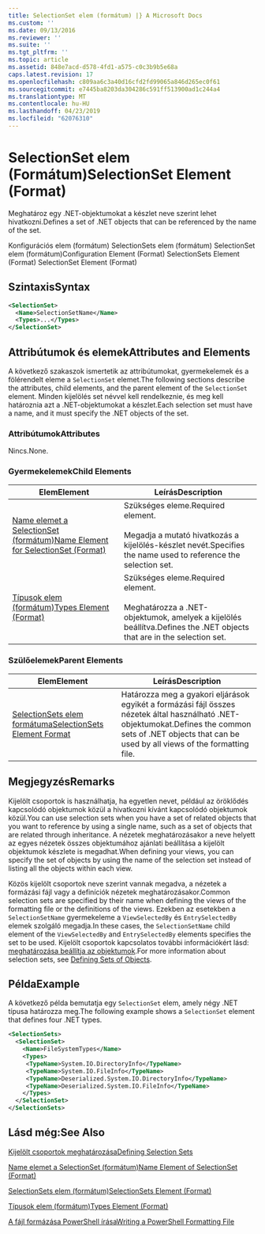 ```yaml
---
title: SelectionSet elem (formátum) |} A Microsoft Docs
ms.custom: ''
ms.date: 09/13/2016
ms.reviewer: ''
ms.suite: ''
ms.tgt_pltfrm: ''
ms.topic: article
ms.assetid: 848e7acd-d578-4fd1-a575-c0c3b9b5e68a
caps.latest.revision: 17
ms.openlocfilehash: c809aa6c3a40d16cfd2fd99065a846d265ec0f61
ms.sourcegitcommit: e7445ba8203da304286c591ff513900ad1c244a4
ms.translationtype: MT
ms.contentlocale: hu-HU
ms.lasthandoff: 04/23/2019
ms.locfileid: "62076310"
---
```

# <a name="selectionset-element-format"></a><span data-ttu-id="6e6b1-102">SelectionSet elem (Formátum)</span><span class="sxs-lookup"><span data-stu-id="6e6b1-102">SelectionSet Element (Format)</span></span>

<span data-ttu-id="6e6b1-103">Meghatároz egy .NET-objektumokat a készlet neve szerint lehet hivatkozni.</span><span class="sxs-lookup"><span data-stu-id="6e6b1-103">Defines a set of .NET objects that can be referenced by the name of the set.</span></span>

<span data-ttu-id="6e6b1-104">Konfigurációs elem (formátum) SelectionSets elem (formátum) SelectionSet elem (formátum)</span><span class="sxs-lookup"><span data-stu-id="6e6b1-104">Configuration Element (Format) SelectionSets Element (Format) SelectionSet Element (Format)</span></span>

## <a name="syntax"></a><span data-ttu-id="6e6b1-105">Szintaxis</span><span class="sxs-lookup"><span data-stu-id="6e6b1-105">Syntax</span></span>

```xml
<SelectionSet>
  <Name>SelectionSetName</Name>
  <Types>...</Types>
</SelectionSet>
```

## <a name="attributes-and-elements"></a><span data-ttu-id="6e6b1-106">Attribútumok és elemek</span><span class="sxs-lookup"><span data-stu-id="6e6b1-106">Attributes and Elements</span></span>

<span data-ttu-id="6e6b1-107">A következő szakaszok ismertetik az attribútumokat, gyermekelemek és a fölérendelt eleme a `SelectionSet` elemet.</span><span class="sxs-lookup"><span data-stu-id="6e6b1-107">The following sections describe the attributes, child elements, and the parent element of the `SelectionSet` element.</span></span> <span data-ttu-id="6e6b1-108">Minden kijelölés set névvel kell rendelkeznie, és meg kell határoznia azt a .NET-objektumokat a készlet.</span><span class="sxs-lookup"><span data-stu-id="6e6b1-108">Each selection set must have a name, and it must specify the .NET objects of the set.</span></span>

### <a name="attributes"></a><span data-ttu-id="6e6b1-109">Attribútumok</span><span class="sxs-lookup"><span data-stu-id="6e6b1-109">Attributes</span></span>

<span data-ttu-id="6e6b1-110">Nincs.</span><span class="sxs-lookup"><span data-stu-id="6e6b1-110">None.</span></span>

### <a name="child-elements"></a><span data-ttu-id="6e6b1-111">Gyermekelemek</span><span class="sxs-lookup"><span data-stu-id="6e6b1-111">Child Elements</span></span>

|<span data-ttu-id="6e6b1-112">Elem</span><span class="sxs-lookup"><span data-stu-id="6e6b1-112">Element</span></span>|<span data-ttu-id="6e6b1-113">Leírás</span><span class="sxs-lookup"><span data-stu-id="6e6b1-113">Description</span></span>|
|-------------|-----------------|
|[<span data-ttu-id="6e6b1-114">Name elemet a SelectionSet (formátum)</span><span class="sxs-lookup"><span data-stu-id="6e6b1-114">Name Element for SelectionSet (Format)</span></span>](./name-element-for-selectionset-format.md)|<span data-ttu-id="6e6b1-115">Szükséges eleme.</span><span class="sxs-lookup"><span data-stu-id="6e6b1-115">Required element.</span></span><br /><br /> <span data-ttu-id="6e6b1-116">Megadja a mutató hivatkozás a kijelölés-készlet nevét.</span><span class="sxs-lookup"><span data-stu-id="6e6b1-116">Specifies the name used to reference the selection set.</span></span>|
|[<span data-ttu-id="6e6b1-117">Típusok elem (formátum)</span><span class="sxs-lookup"><span data-stu-id="6e6b1-117">Types Element (Format)</span></span>](./types-element-for-selectionset-format.md)|<span data-ttu-id="6e6b1-118">Szükséges eleme.</span><span class="sxs-lookup"><span data-stu-id="6e6b1-118">Required element.</span></span><br /><br /> <span data-ttu-id="6e6b1-119">Meghatározza a .NET-objektumok, amelyek a kijelölés beállítva.</span><span class="sxs-lookup"><span data-stu-id="6e6b1-119">Defines the .NET objects that are in the selection set.</span></span>|

### <a name="parent-elements"></a><span data-ttu-id="6e6b1-120">Szülőelemek</span><span class="sxs-lookup"><span data-stu-id="6e6b1-120">Parent Elements</span></span>

|<span data-ttu-id="6e6b1-121">Elem</span><span class="sxs-lookup"><span data-stu-id="6e6b1-121">Element</span></span>|<span data-ttu-id="6e6b1-122">Leírás</span><span class="sxs-lookup"><span data-stu-id="6e6b1-122">Description</span></span>|
|-------------|-----------------|
|[<span data-ttu-id="6e6b1-123">SelectionSets elem formátuma</span><span class="sxs-lookup"><span data-stu-id="6e6b1-123">SelectionSets Element Format</span></span>](./selectionsets-element-format.md)|<span data-ttu-id="6e6b1-124">Határozza meg a gyakori eljárások egyikét a formázási fájl összes nézetek által használható .NET-objektumokat.</span><span class="sxs-lookup"><span data-stu-id="6e6b1-124">Defines the common sets of .NET objects that can be used by all views of the formatting file.</span></span>|

## <a name="remarks"></a><span data-ttu-id="6e6b1-125">Megjegyzés</span><span class="sxs-lookup"><span data-stu-id="6e6b1-125">Remarks</span></span>

<span data-ttu-id="6e6b1-126">Kijelölt csoportok is használhatja, ha egyetlen nevet, például az öröklődés kapcsolódó objektumok közül a hivatkozni kívánt kapcsolódó objektumok közül.</span><span class="sxs-lookup"><span data-stu-id="6e6b1-126">You can use selection sets when you have a set of related objects that you want to reference by using a single name, such as a set of objects that are related through inheritance.</span></span> <span data-ttu-id="6e6b1-127">A nézetek meghatározásakor a neve helyett az egyes nézetek összes objektumához ajánlati beállítása a kijelölt objektumok készlete is megadhat.</span><span class="sxs-lookup"><span data-stu-id="6e6b1-127">When defining your views, you can specify the set of objects by using the name of the selection set instead of listing all the objects within each view.</span></span>

<span data-ttu-id="6e6b1-128">Közös kijelölt csoportok neve szerint vannak megadva, a nézetek a formázási fájl vagy a definíciók nézetek meghatározásakor.</span><span class="sxs-lookup"><span data-stu-id="6e6b1-128">Common selection sets are specified by their name when defining the views of the formatting file or the definitions of the views.</span></span> <span data-ttu-id="6e6b1-129">Ezekben az esetekben a `SelectionSetName` gyermekeleme a `ViewSelectedBy` és `EntrySelectedBy` elemek szolgáló megadja.</span><span class="sxs-lookup"><span data-stu-id="6e6b1-129">In these cases, the `SelectionSetName` child element of the `ViewSelectedBy` and `EntrySelectedBy` elements specifies the set to be used.</span></span> <span data-ttu-id="6e6b1-130">Kijelölt csoportok kapcsolatos további információkért lásd: [meghatározása beállítja az objektumok](./defining-selection-sets.md).</span><span class="sxs-lookup"><span data-stu-id="6e6b1-130">For more information about selection sets, see [Defining Sets of Objects](./defining-selection-sets.md).</span></span>

## <a name="example"></a><span data-ttu-id="6e6b1-131">Példa</span><span class="sxs-lookup"><span data-stu-id="6e6b1-131">Example</span></span>

<span data-ttu-id="6e6b1-132">A következő példa bemutatja egy `SelectionSet` elem, amely négy .NET típusa határozza meg.</span><span class="sxs-lookup"><span data-stu-id="6e6b1-132">The following example shows a `SelectionSet` element that defines four .NET types.</span></span>

```xml
<SelectionSets>
  <SelectionSet>
    <Name>FileSystemTypes</Name>
    <Types>
     <TypeName>System.IO.DirectoryInfo</TypeName>
     <TypeName>System.IO.FileInfo</TypeName>
     <TypeName>Deserialized.System.IO.DirectoryInfo</TypeName>
     <TypeName>Deserialized.System.IO.FileInfo</TypeName>
    </Types>
  </SelectionSet>
</SelectionSets>
```

## <a name="see-also"></a><span data-ttu-id="6e6b1-133">Lásd még:</span><span class="sxs-lookup"><span data-stu-id="6e6b1-133">See Also</span></span>

[<span data-ttu-id="6e6b1-134">Kijelölt csoportok meghatározása</span><span class="sxs-lookup"><span data-stu-id="6e6b1-134">Defining Selection Sets</span></span>](./defining-selection-sets.md)

[<span data-ttu-id="6e6b1-135">Name elemet a SelectionSet (formátum)</span><span class="sxs-lookup"><span data-stu-id="6e6b1-135">Name Element of SelectionSet (Format)</span></span>](./name-element-for-selectionset-format.md)

[<span data-ttu-id="6e6b1-136">SelectionSets elem (formátum)</span><span class="sxs-lookup"><span data-stu-id="6e6b1-136">SelectionSets Element (Format)</span></span>](./selectionsets-element-format.md)

[<span data-ttu-id="6e6b1-137">Típusok elem (formátum)</span><span class="sxs-lookup"><span data-stu-id="6e6b1-137">Types Element (Format)</span></span>](./types-element-for-selectionset-format.md)

[<span data-ttu-id="6e6b1-138">A fájl formázása PowerShell írása</span><span class="sxs-lookup"><span data-stu-id="6e6b1-138">Writing a PowerShell Formatting File</span></span>](./writing-a-powershell-formatting-file.md)
